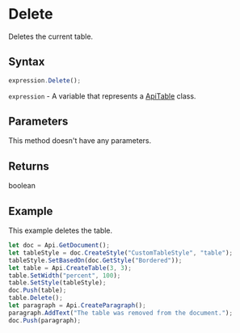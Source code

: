 # Delete

Deletes the current table.

## Syntax

```javascript
expression.Delete();
```

`expression` - A variable that represents a [ApiTable](../ApiTable.md) class.

## Parameters

This method doesn't have any parameters.

## Returns

boolean

## Example

This example deletes the table.

```javascript editor-docx
let doc = Api.GetDocument();
let tableStyle = doc.CreateStyle("CustomTableStyle", "table");
tableStyle.SetBasedOn(doc.GetStyle("Bordered"));
let table = Api.CreateTable(3, 3);
table.SetWidth("percent", 100);
table.SetStyle(tableStyle);
doc.Push(table);
table.Delete();
let paragraph = Api.CreateParagraph();
paragraph.AddText("The table was removed from the document.");
doc.Push(paragraph);
```
